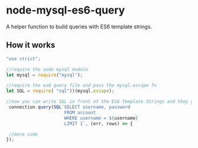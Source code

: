 # node-mysql-es6-query
A helper function to build queries with ES6 template strings.

## How it works

```js
"use strict";

//require the node mysql module
let mysql = require("mysql");

//require the es6 query file and pass the mysql.escape fn
let SQL = require( "sql"))(mysql.escape);

//now you can write SQL in front of the ES6 Template Strings and they get escaped
 connection.query(SQL`SELECT username, password
                      FROM account
                      WHERE username = ${username}
                      LIMIT 1`, (err, rows) => {

 //more code
});
